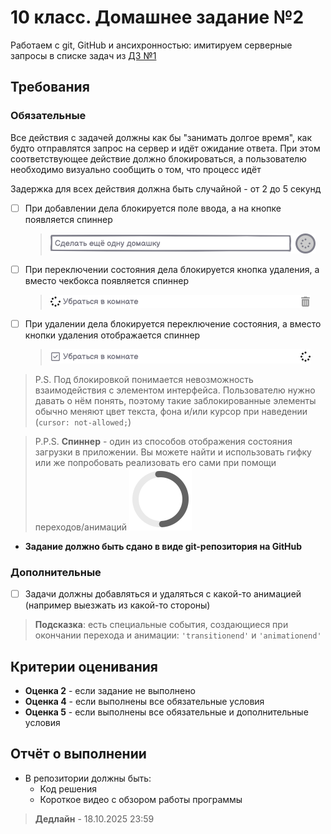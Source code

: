 # 10 класс. Домашнее задание №2

Работаем с git, GitHub и ансихронностью: имитируем серверные запросы в списке задач из [ДЗ №1](./hw-10-1.md) 

## Требования

### Обязательные

Все действия с задачей должны как бы "занимать долгое время", как будто отправлятся запрос на сервер и идёт ожидание ответа. При этом соответствующее действие должно блокироваться, а пользователю необходимо визуально сообщить о том, что процесс идёт

Задержка для всех действия должна быть случайной - от 2 до 5 секунд

- [ ] При добавлении дела блокируется поле ввода, а на кнопке появляется спиннер
  > ![](./assets/submitting-task.png)
- [ ] При переключении состояния дела блокируется кнопка удаления, а вместо чекбокса появляется спиннер
  > ![](./assets/toggling-task.png)
- [ ] При удалении дела блокируется переключение состояния, а вместо кнопки удаления отображается спиннер
  > ![](./assets/deleting-task.png)

> P.S. Под блокировкой понимается невозможность взаимодействия с элементом интерфейса. Пользователю нужно давать о нём понять, поэтому такие заблокированные элементы обычно меняют цвет текста, фона и/или курсор при наведении (`cursor: not-allowed;`)

> P.P.S. **Спиннер** - один из способов отображения состояния загрузки в приложении. Вы можете найти и использовать гифку или же попробовать реализовать его сами при помощи переходов/анимаций
> <img src="./assets/spinner.gif" width=100 />

- **Задание должно быть сдано в виде git-репозитория на GitHub**

### Дополнительные

- [ ] Задачи должны добавляться и удаляться с какой-то анимацией (например выезжать из какой-то стороны)

> **Подсказка**: есть специальные события, создающиеся при окончании перехода и анимации: `'transitionend'` и `'animationend'`

## Критерии оценивания

- **Оценка 2** - если задание не выполнено
- **Оценка 4** - если выполнены все обязательные условия
- **Оценка 5** - если выполнены все обязательные и дополнительные условия

## Отчёт о выполнении

- В репозитории должны быть:
  - Код решения
  - Короткое видео с обзором работы программы

> **Дедлайн** - 18.10.2025 23:59
